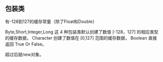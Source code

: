 ## 包装类

有-128到127的缓存常量（除了Float和Double）

Byte,Short,Integer,Long 这 4 种包装类默认创建了数值 [-128，127] 的相应类型的缓存数据，
Character 创建了数值在 [0,127] 范围的缓存数据，
Boolean 直接返回 True Or False。

超过后就new对象。

